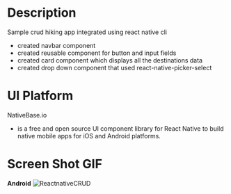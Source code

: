 # Description
Sample crud hiking app integrated using react native cli
 - created navbar component
 - created reusable component for button and input fields
 - created card component which displays all the destinations data
 - created drop down component that used react-native-picker-select
 
# UI Platform
NativeBase.io
 - is a free and open source UI component library for React Native to build native mobile apps for iOS and Android platforms.

# Screen Shot GIF
**Android**
![ReactnativeCRUD](https://user-images.githubusercontent.com/54886032/70884392-df87b580-2010-11ea-81f7-a19723222f28.gif)

